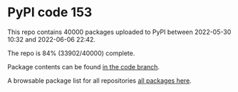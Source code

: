 # PyPI code 153

This repo contains 40000 packages uploaded to PyPI between 
2022-05-30 10:32 and 2022-06-06 22:42.

The repo is 84% (33902/40000) complete.

Package contents can be found [in the code branch](https://github.com/pypi-data/pypi-mirror-153/tree/code/packages).

A browsable package list for all repositories [all packages here](https://pypi-data.github.io/website/repositories/pypi-mirror-153).


